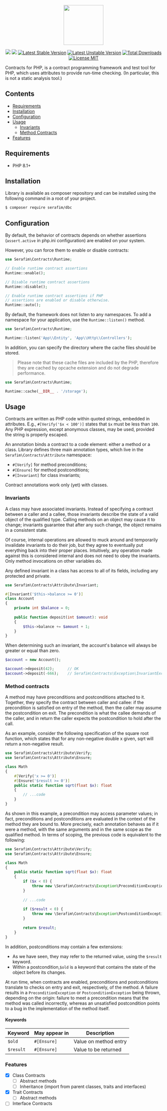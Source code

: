 <p align="center">
    <img width="128" src="https://user-images.githubusercontent.com/2461257/160720788-267b6691-62eb-4b9a-b10d-973e7907156d.png">
</p>

<p align="center">
    <a href="https://github.com/SerafimArts/Contracts/actions"><img src="https://github.com/SerafimArts/Contracts/workflows/build/badge.svg"></a>
    <a href="https://packagist.org/packages/serafim/dbc"><img src="https://img.shields.io/badge/PHP-^8.1-ff0140.svg"></a>
    <a href="https://packagist.org/packages/serafim/dbc"><img src="https://poser.pugx.org/serafim/dbc/version" alt="Latest Stable Version"></a>
    <a href="https://packagist.org/packages/serafim/dbc"><img src="https://poser.pugx.org/serafim/dbc/v/unstable" alt="Latest Unstable Version"></a>
    <a href="https://packagist.org/packages/serafim/dbc"><img src="https://poser.pugx.org/serafim/dbc/downloads" alt="Total Downloads"></a>
    <a href="https://raw.githubusercontent.com/SerafimArts/Contracts/master/LICENSE.md"><img src="https://poser.pugx.org/ffi-headers/vulkan-headers/license" alt="License MIT"></a>
</p>

Contracts for PHP, is a contract programming framework and test tool 
for PHP, which uses attributes to provide run-time checking. 
(In particular, this is not a static analysis tool.)

## Contents

- [Requirements](#requirements)
- [Installation](#installation)
- [Configuration](#configuration)
- [Usage](#usage)
    - [Invariants](#invariants)
    - [Method Contracts](#method-contracts)
- [Features](#features)

## Requirements

- PHP 8.1+

## Installation

Library is available as composer repository and can be installed using the 
following command in a root of your project.

```bash
$ composer require serafim/dbc
```

## Configuration

By default, the behavior of contracts depends on whether assertions 
(`assert.active` in php.ini configuration) are enabled on your system.

However, you can force them to enable or disable contracts:

```php
use Serafim\Contracts\Runtime;

// Enable runtime contract assertions
Runtime::enable();

// Disable runtime contract assertions
Runtime::disable();

// Enable runtime contract assertions if PHP
// assertions are enabled or disable otherwise.
Runtime::auto();
```

By default, the framework does not listen to any namespaces. To add 
a namespace for your application, use the `Runtime::listen()` method.

```php
use Serafim\Contracts\Runtime;

Runtime::listen('App\\Entity', 'App\\Http\\Controllers');
```

In addition, you can specify the directory where the cache 
files should be stored.

> Please note that these cache files are included by the PHP, therefore they 
> are cached by opcache extension and do not degrade performance.

```php
use Serafim\Contracts\Runtime;

Runtime::cache(__DIR__ . '/storage');
```

## Usage

Contracts are written as PHP code within quoted strings, embedded in 
attributes. E.g., `#[Verify('$x < 100')]` states that `$x` must be less 
than `100`. Any PHP expression, except anonymous classes, may be used, 
provided the string is properly escaped.

An annotation binds a contract to a code element: either a method or a class. 
Library defines three main annotation types, which live in the 
`Serafim\Contracts\Attribute` namespace:

- `#[Verify]` for method preconditions;
- `#[Ensure]` for method postconditions;
- `#[Invariant]` for class invariants;

Contract annotations work only (yet) with classes.

### Invariants

A class may have associated invariants. Instead of specifying a contract 
between a caller and a callee, those invariants describe the state of a 
valid object of the qualified type. Calling methods on an object may 
cause it to change; invariants guarantee that after any such change, 
the object remains in a consistent state.

Of course, internal operations are allowed to muck around and temporarily 
invalidate invariants to do their job, but they agree to eventually put 
everything back into their proper places. Intuitively, any operation made 
against this is considered internal and does not need to obey the invariants. 
Only method invocations on other variables do.

Any defined invariant in a class has access to all of its fields, 
including any protected and private.

```php
use Serafim\Contracts\Attribute\Invariant;

#[Invariant('$this->balance >= 0')]
class Account
{
    private int $balance = 0;
    
    public function deposit(int $amount): void
    {
        $this->balance += $amount + 1;
    }
}
```

When determining such an invariant, the account's balance will always be 
greater or equal than zero.

```php
$account = new Account();

$account->deposit(42);      // OK
$account->deposit(-666);    // Serafim\Contracts\Exception\InvariantException: $this->balance >= 0
```

### Method contracts

A method may have preconditions and postconditions attached to it. Together, 
they specify the contract between caller and callee: if the precondition is 
satisfied on entry of the method, then the caller may assume the postcondition 
on exit. The precondition is what the callee demands of the caller, and in 
return the caller expects the postcondition to hold after the call.

As an example, consider the following specification of the square root 
function, which states that for any non-negative double x given, sqrt will 
return a non-negative result.

```php
use Serafim\Contracts\Attribute\Verify;
use Serafim\Contracts\Attribute\Ensure;

class Math
{
    #[Verify('x >= 0')]
    #[Ensure('$result >= 0')]
    public static function sqrt(float $x): float 
    {
        // ...code
    }
}
```

As shown in this example, a precondition may access parameter values; in 
fact, preconditions and postconditions are evaluated in the context of the 
method they are bound to. More precisely, each annotation behaves as if it 
were a method, with the same arguments and in the same scope as the qualified
method. In terms of scoping, the previous code is equivalent to the following:

```php
use Serafim\Contracts\Attribute\Verify;
use Serafim\Contracts\Attribute\Ensure;

class Math
{
    public static function sqrt(float $x): float 
    {
        if ($x < 0) {
            throw new \Serafim\Contracts\Exception\PreconditionException('$x >= 0');
        }
        
        // ...code
        
        if ($result < 0) {
            throw new \Serafim\Contracts\Exception\PostconditionException('$result >= 0');
        }
        
        return $result;
    }
}
```

In addition, postconditions may contain a few extensions:

- As we have seen, they may refer to the returned value, using the `$result`
  keyword.
- Within a postcondition,`$old` is a keyword that contains the state of the 
  object before its changes.

At run time, when contracts are enabled, preconditions and postconditions
translate to checks on entry and exit, respectively, of the method. A failure
results in a `PreconditionException` or `PostconditionException` being thrown,
depending on the origin: failure to meet a precondition means that the method
was called incorrectly, whereas an unsatisfied postcondition points to a bug
in the implementation of the method itself.
  
#### Keywords

| Keyword    | May appear in | Description           |
|------------|---------------|-----------------------|
| `$old`     | `#[Ensure]`   | Value on method entry |
| `$result`  | `#[Ensure]`   | Value to be returned  |

### Features

- [x] Class Contracts
  - [ ] Abstract methods
  - [ ] Inheritance (import from parent classes, traits and interfaces)
- [x] Trait Contracts
  - [ ] Abstract methods
- [ ] Interface Contracts
